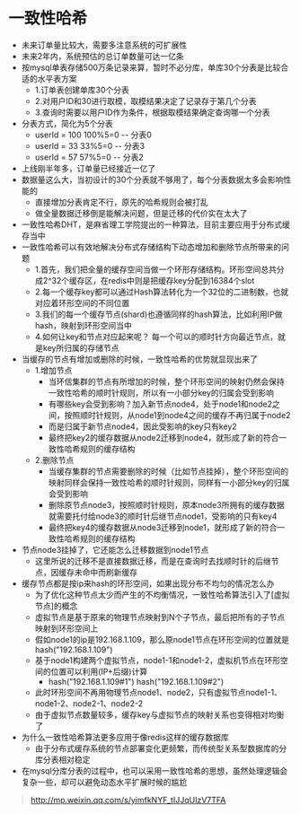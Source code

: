 # 一致性哈希
* 未来订单量比较大，需要多注意系统的可扩展性
* 未来2年内，系统预估的总订单数量可达一亿条
* 按mysql单表存储500万条记录来算，暂时不必分库，单库30个分表是比较合适的水平表方案
	* 1.订单表创建单库30个分表
	* 2.对用户ID和30进行取模，取模结果决定了记录存于第几个分表
	* 3.查询时需要以用户ID作为条件，根据取模结果确定查询哪一个分表
* 分表方式，简化为5个分表
	* userId = 100  100%5=0 -- 分表0
	* userId = 33  33%5=0 -- 分表3
	* userId = 57  57%5=0 -- 分表2
* 上线刚半年多，订单量已经接近一亿了
* 数据量这么大，当初设计的30个分表就不够用了，每个分表数据太多会影响性能的
	* 直接增加分表肯定不行，原先的哈希规则会被打乱
	* 做全量数据迁移倒是能解决问题，但是迁移的代价实在太大了
* 一致性哈希DHT，是麻省理工学院提出的一种算法，目前主要应用于分布式缓存当中
* 一致性哈希可以有效地解决分布式存储结构下动态增加和删除节点所带来的问题
	* 1.首先，我们把全量的缓存空间当做一个环形存储结构。环形空间总共分成2^32个缓存区，在redis中则是把缓存key分配到16384个slot
	* 2.每一个缓存key都可以通过Hash算法转化为一个32位的二进制数，也就对应着环形空间的不同位置
	* 3.我们的每一个缓存节点(shard)也遵循同样的hash算法，比如利用IP做hash，映射到环形空间当中
	* 4.如何让key和节点对应起来呢？ 每一个可以的顺时针方向最近节点，就是key所归属的存储节点
* 当缓存的节点有增加或删除的时候，一致性哈希的优势就显现出来了
	* 1.增加节点
		* 当环信集群的节点有所增加的时候，整个环形空间的映射仍然会保持一致性哈希的顺时针规则，所以有一小部分key的归属会受到影响
		* 有哪些key会受到影响？加入新节点node4，处于node1和node2之间，按照顺时针规则，从node1到node4之间的缓存不再归属于node2
		* 而是归属于新节点node4，因此受影响的key只有key2
		* 最终把key2的缓存数据从node2迁移到node4，就形成了新的符合一致性哈希规则的缓存结构
	* 2.删除节点
		* 当缓存集群的节点需要删除的时候（比如节点挂掉），整个环形空间的映射同样会保持一致性哈希的顺时针规则，同样有一小部分key的归属会受到影响
		* 删除原节点node3，按照顺时针规则，原本node3所拥有的缓存数据就需要托付给node3的顺时针后继节点node1，受影响的只有key4
		* 最终把key4的缓存数据从node3迁移到node1，就形成了新的符合一致性哈希规则的缓存结构
* 节点node3挂掉了，它还能怎么迁移数据到node1节点
	* 这里所说的迁移不是直接数据迁移，而是在查询时去找顺时针的后继节点，因缓存未命中而刷新缓存
* 缓存节点都是按ip来hash的环形空间，如果出现分布不均匀的情况怎么办
	* 为了优化这种节点太少而产生的不均衡情况，一致性哈希算法引入了[虚拟节点]的概念
	* 虚拟节点是基于原来的物理节点映射到N个子节点，最后把所有的子节点映射到环形空间上
	* 假如node1的ip是192.168.1.109，那么原node1节点在环形空间的位置就是hash("192.168.1.109")
	* 基于node1构建两个虚拟节点，node1-1和node1-2，虚拟机节点在环形空间的位置可以利用(IP+后缀)计算
		* hash("192.168.1.109#1")  hash("192.168.1.109#2")
	* 此时环形空间不再用物理节点node1、node2，只有虚拟节点node1-1、node1-2、node2-1、node2-2
	* 由于虚拟节点数量较多，缓存key与虚拟节点的映射关系也变得相对均衡了
* 为什么一致性哈希算法更多应用于像redis这样的缓存数据库
	* 由于分布式缓存系统的节点部署变化更频繁，而传统型关系型数据库的分库分表相对稳定
* 在mysql分库分表的过程中，也可以采用一致性哈希的思想，虽然处理逻辑会复杂一些，却可以避免动态水平扩展时候的尴尬
	

> http://mp.weixin.qq.com/s/yimfkNYF_tIJJqUIzV7TFA
	